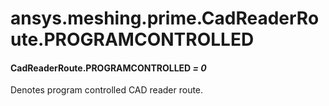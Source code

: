 <a id="ansys-meshing-prime-cadreaderroute-programcontrolled"></a>

# ansys.meshing.prime.CadReaderRoute.PROGRAMCONTROLLED

<a id="ansys.meshing.prime.CadReaderRoute.PROGRAMCONTROLLED"></a>

#### CadReaderRoute.PROGRAMCONTROLLED *= 0*

Denotes program controlled CAD reader route.

<!-- !! processed by numpydoc !! -->
